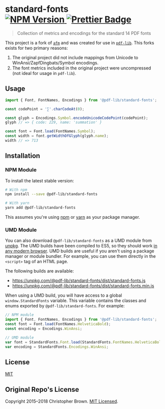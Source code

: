 <h1>
  standard-fonts

  <br />

  <!-- NPM Version -->
  <a href="https://www.npmjs.com/package/standard-fonts">
    <img
      src="https://img.shields.io/npm/v/@pdf-lib/standard-fonts.svg?style=flat-square"
      alt="NPM Version"
    />
  </a>

  <!-- Prettier Badge -->
  <a href="https://prettier.io/">
    <img
      src="https://img.shields.io/badge/code_style-prettier-ff69b4.svg?style=flat-square"
      alt="Prettier Badge"
    />
  </a>
</h1>

> Collection of metrics and encodings for the standard 14 PDF fonts

This project is a fork of [`afm`](https://github.com/chbrown/afm) and was created for use in [`pdf-lib`](https://github.com/Hopding/pdf-lib). This forks exists for two primary reasons:

1. The original project did not include mappings from Unicode to WinAnsi/ZapfDingbats/Symbol encodings.
2. The font metrics included in the original project were uncompressed (not ideal for usage in `pdf-lib`).

## Usage
```js
import { Font, FontNames, Encodings } from '@pdf-lib/standard-fonts';

const codePoint = '∑'.charCodeAt(0);

const glyph = Encodings.Symbol.encodeUnicodeCodePoint(codePoint);
glyph // => { code: 229, name: 'summation' }

const font = Font.load(FontNames.Symbol);
const width = font.getWidthOfGlyph(glyph.name);
width // => 713
```

## Installation
### NPM Module
To install the latest stable version:
```bash
# With npm
npm install --save @pdf-lib/standard-fonts

# With yarn
yarn add @pdf-lib/standard-fonts
```
This assumes you're using [npm](https://www.npmjs.com/) or [yarn](https://yarnpkg.com/lang/en/) as your package manager.

### UMD Module
You can also download `@pdf-lib/standard-fonts` as a UMD module from [unpkg](https://unpkg.com/#/). The UMD builds have been compiled to ES5, so they should work [in any modern browser](https://caniuse.com/#feat=es5). UMD builds are useful if you aren't using a package manager or module bundler. For example, you can use them directly in the `<script>` tag of an HTML page.

The following builds are available:

* https://unpkg.com/@pdf-lib/standard-fonts/dist/standard-fonts.js
* https://unpkg.com/@pdf-lib/standard-fonts/dist/standard-fonts.min.js

When using a UMD build, you will have access to a global `window.StandardFonts` variable. This variable contains the classes and enums exported by `@pdf-lib/standard-fonts`. For example:

```javascript
// NPM module
import { Font, FontNames, Encodings } from '@pdf-lib/standard-fonts';
const font = Font.load(FontNames.HelveticaBold);
const encoding = Encodings.WinAnsi;

// UMD module
var font = StandardFonts.Font.load(StandardFonts.FontNames.HelveticaBold);
var encoding = StandardFonts.Encodings.WinAnsi;
```

## License
[MIT](https://choosealicense.com/licenses/mit/)

## Original Repo's License

Copyright 2015–2018 Christopher Brown.
[MIT Licensed](https://chbrown.github.io/licenses/MIT/#2015-2018).
